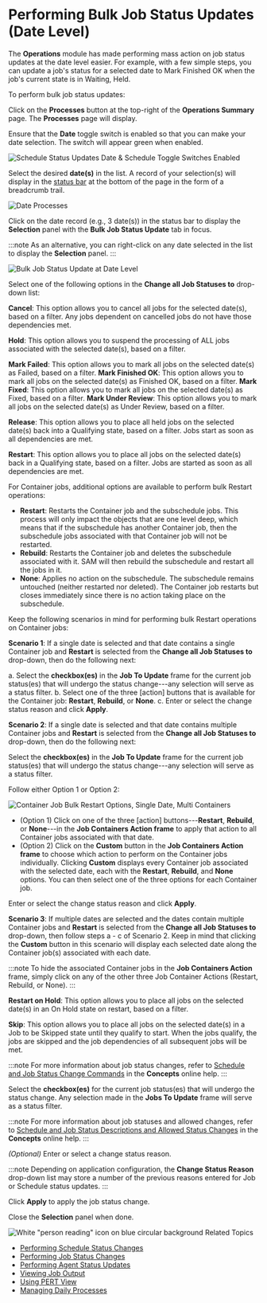 # Performing Bulk Job Status Updates (Date Level)

The **Operations** module has made performing mass action on job status
updates at the date level easier. For example, with a few simple steps,
you can update a job's status for a selected date to Mark Finished OK when the job's current state is in Waiting,
Held.

To perform bulk job status updates:

Click on the **Processes** button at the top-right of the **Operations
Summary** page. The **Processes** page will display.

Ensure that the **Date** toggle switch is enabled so that you can make
your date selection. The switch will appear green when enabled.

![Schedule Status Updates Date & Schedule Toggle Switches Enabled](../../../Resources/Images/SM/Schedule-Status-Update_DateToggle.png "Schedule Status Updates Date Toggle Switch Enabled")

Select the desired **date(s)** in the list. A record of your
selection(s) will display in the [status bar](SM-UI-Layout.md#Status) at the bottom of the page in the form
of a breadcrumb trail.

![Date Processes](../../../Resources/Images/SM/Date-Processes.png "Date Processes")

Click on the date record (e.g., 3 date(s)) in the status bar to display
the **Selection** panel with the **Bulk Job Status Update** tab in
focus.

:::note
As an alternative, you can right-click on any date selected in the list to display the **Selection** panel.
:::

![Bulk Job Status Update at Date Level](../../../Resources/Images/SM/BulkUpdateOnDate.png "Bulk Job Status Update at Date Level")

Select one of the following options in the **Change all Job Statuses
to** drop-down list:

**Cancel**: This option allows you to cancel all jobs for the selected
date(s), based on a filter. Any jobs dependent on cancelled jobs do not
have those dependencies met.

**Hold**: This option allows you to suspend the processing of ALL jobs
associated with the selected date(s), based on a filter.

**Mark Failed**: This option allows you to mark all jobs on the selected
date(s) as Failed, based on a filter.
**Mark Finished OK**: This option allows you to mark all jobs on the
selected date(s) as Finished OK, based on a filter.
**Mark Fixed**: This option allows you to mark all jobs on the selected
date(s) as Fixed, based on a filter.
**Mark Under Review**: This option allows you to mark all jobs on the
selected date(s) as Under Review, based on a filter.

**Release**: This option allows you to place all held jobs on the
selected date(s) back into a Qualifying state, based on a filter. Jobs start as soon as all dependencies are met.

**Restart**: This option allows you to place all jobs on the selected
date(s) back in a Qualifying state, based on a filter. Jobs are started as soon as all dependencies are met.

For Container jobs, additional options are available to perform bulk
Restart operations:

- **Restart**: Restarts the Container job and the subschedule jobs.
    This process will only impact the objects that are one level deep,
    which means that if the subschedule has another Container job, then
    the subschedule jobs associated with that Container job will not be
    restarted.
- **Rebuild**: Restarts the Container job and deletes the subschedule
    associated with it. SAM will then rebuild the subschedule and
    restart all the jobs in it.
- **None**: Applies no action on the subschedule. The subschedule
    remains untouched (neither restarted nor deleted). The Container job
    restarts but closes immediately since there is no action taking
    place on the subschedule.

Keep the following scenarios in mind for performing bulk Restart
operations on Container jobs:

**Scenario 1**: If a single date is selected and that date contains a
single Container job and **Restart** is selected from the **Change all
Job Statuses to** drop-down, then do the following next:

a.  Select the **checkbox(es)** in the **Job To Update** frame for the
    current job status(es) that will undergo the status change---any
    selection will serve as a status filter.
b.  Select one of the three \[action\] buttons that is available for the     Container job: **Restart**, **Rebuild**, or **None**.
c.  Enter or select the change status reason and click **Apply**.

**Scenario 2**: If a single date is selected and that date contains
multiple Container jobs and **Restart** is selected from the **Change
all Job Statuses to** drop-down, then do the following next:

Select the **checkbox(es)** in the **Job To Update** frame for the
current job status(es) that will undergo the status change---any
selection will serve as a status filter.

Follow either Option 1 or Option 2:

![Container Job Bulk Restart Options, Single Date, Multi Containers](../../../Resources/Images/SM/ContainerJobBulkRestartOptions.png "Container Job Bulk Restart Options, Single Date, Multi Containers")

- (Option 1) Click on one of the three \[action\]     buttons---**Restart**, **Rebuild**, or **None**---in the **Job
    Containers Action frame** to apply that action to all Container jobs
    associated with that date.
- (Option 2) Click on the **Custom** button in the **Job Containers
    Action frame** to choose which action to perform on the Container
    jobs individually. Clicking **Custom** displays every Container job
    associated with the selected date, each with the **Restart**,
    **Rebuild**, and **None** options. You can then select one of the
    three options for each Container job.

Enter or select the change status reason and click **Apply**.

**Scenario 3**: If multiple dates are selected and the dates contain
multiple Container jobs and **Restart** is selected from the **Change
all Job Statuses to** drop-down, then follow steps a - c of Scenario 2. Keep in mind that clicking the **Custom** button in this
scenario will display each selected date along the Container job(s)
associated with each date.

:::note
To hide the associated Container jobs in the **Job Containers Action** frame, simply click on any of the other three Job Container Actions (Restart, Rebuild, or None).
:::

**Restart on Hold**: This option allows you to place all jobs on the
selected date(s) in an On Hold state on restart, based on a filter.

**Skip**: This option allows you to place all jobs on the selected
date(s) in a Job to be Skipped state until they qualify to start. When the jobs qualify, the jobs are skipped and the
job dependencies of all subsequent jobs will be met.

:::note
For more information about job status changes, refer to [Schedule and Job Status Change Commands](../../../operations/status-change-commands.md) in the **Concepts** online help.
:::

Select the **checkbox(es)** for the current job status(es) that will
undergo the status change. Any selection made in the **Jobs To Update**
frame will serve as a status filter.

:::note
For more information about job statuses and allowed changes, refer to [Schedule and Job Status Descriptions and Allowed Status Changes](../../../operations/status-descriptions.md) in the **Concepts** online help.
:::

*(Optional)* Enter or select a change status reason.

:::note
Depending on application configuration, the **Change Status Reason** drop-down list may store a number of the previous reasons entered for Job or Schedule status updates.
:::

Click **Apply** to apply the job status change.

Close the **Selection** panel when done.

![White "person reading" icon on blue circular background](../../../Resources/Images/moreinfo-icon(48x48).png "More Info icon")
Related Topics

- [Performing Schedule Status     Changes](Performing-Schedule-Status-Changes.md)
- [Performing Job Status     Changes](Performing-Job-Status-Changes.md)
- [Performing Agent Status     Updates](Performing-Agent-Status-Updates.md)
- [Viewing Job Output](Viewing-Job-Output.md)
- [Using PERT View](Using-PERT-View.md)
- [Managing Daily Processes](Managing-Daily-Processes.md)
